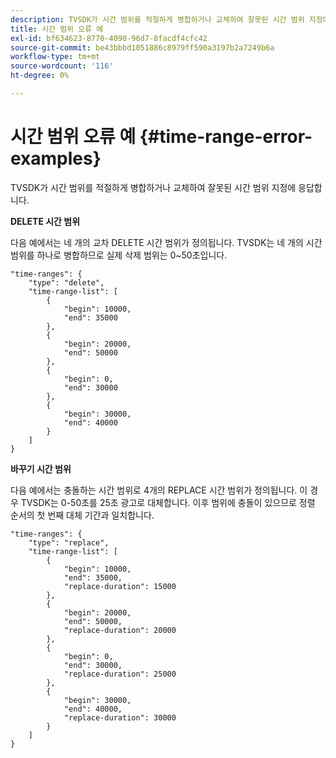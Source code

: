 ```yaml
---
description: TVSDK가 시간 범위를 적절하게 병합하거나 교체하여 잘못된 시간 범위 지정에 응답합니다.
title: 시간 범위 오류 예
exl-id: bf634623-8770-4090-96d7-8facdf4cfc42
source-git-commit: be43bbbd1051886c8979ff590a3197b2a7249b6a
workflow-type: tm+mt
source-wordcount: '116'
ht-degree: 0%

---
```


# 시간 범위 오류 예 {#time-range-error-examples}

TVSDK가 시간 범위를 적절하게 병합하거나 교체하여 잘못된 시간 범위 지정에 응답합니다.

**DELETE 시간 범위**

다음 예에서는 네 개의 교차 DELETE 시간 범위가 정의됩니다. TVSDK는 네 개의 시간 범위를 하나로 병합하므로 실제 삭제 범위는 0~50초입니다.

```
"time-ranges": {
    "type": "delete",
    "time-range-list": [
        {
            "begin": 10000,
            "end": 35000
        },
        {
            "begin": 20000,
            "end": 50000
        },
        {
            "begin": 0,
            "end": 30000
        },
        {
            "begin": 30000,
            "end": 40000
        }
    ]
}
```

**바꾸기 시간 범위**

다음 예에서는 충돌하는 시간 범위로 4개의 REPLACE 시간 범위가 정의됩니다. 이 경우 TVSDK는 0-50초를 25초 광고로 대체합니다. 이후 범위에 충돌이 있으므로 정렬 순서의 첫 번째 대체 기간과 일치합니다.

```
"time-ranges": {
    "type": "replace",
    "time-range-list": [
        {
            "begin": 10000,
            "end": 35000,
            "replace-duration": 15000
        },
        {
            "begin": 20000,
            "end": 50000,
            "replace-duration": 20000
        },
        {
            "begin": 0,
            "end": 30000,
            "replace-duration": 25000
        },
        {
            "begin": 30000,
            "end": 40000,
            "replace-duration": 30000
        }
    ]
}
```
